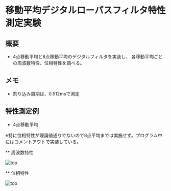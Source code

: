 # 移動平均デジタルローパスフィルタ特性測定実験

## 概要
* 4点移動平均と8点移動平均のデジタルフィルタを実装し、
各移動平均ごとの周波数特性、位相特性を調べる。

## メモ
* 割り込み周期は、0.512msで測定

## 特性測定例
* 4点移動平均

※特に位相特性が理論値通りでないので8点平均までは実施せず。プログラム中にはコメントアウトで実装している。

 ** 周波数特性

 ![top](./pic_CRLPF/22k_CRLPFPower.png "top")

 ** 位相特性

 ![top](./pic_CRLPF/22k_CRLPFPhase.png "top")

